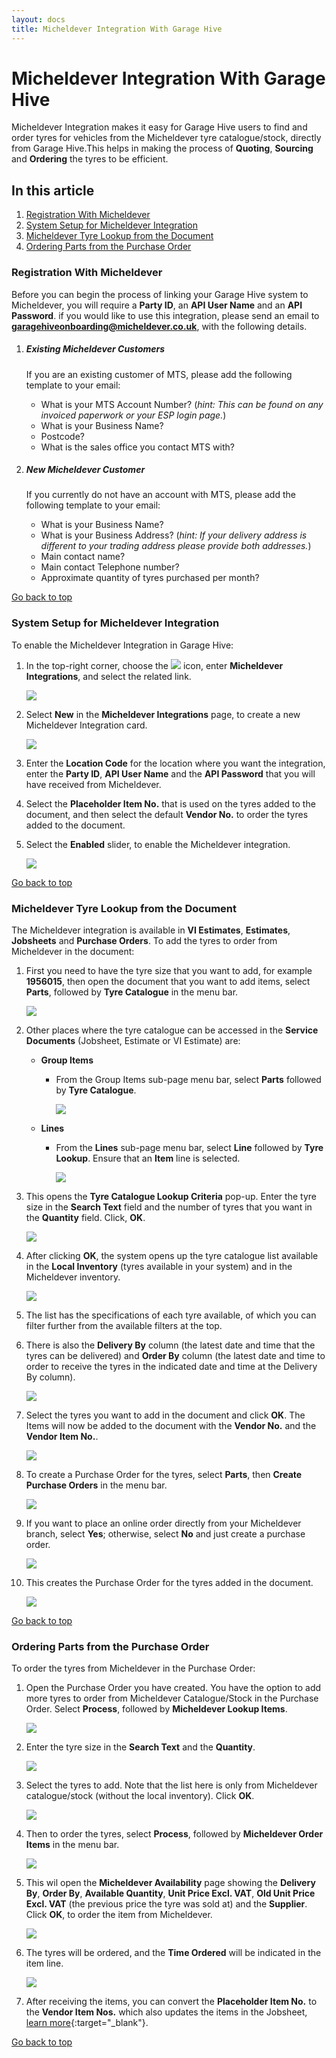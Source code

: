 ```yaml
---
layout: docs
title: Micheldever Integration With Garage Hive
---
```


<a name="top"></a>

# Micheldever Integration With Garage Hive
Micheldever Integration makes it easy for Garage Hive users to find and order tyres for vehicles from the Micheldever tyre catalogue/stock, directly from Garage Hive.This helps in making the process of **Quoting**, **Sourcing** and **Ordering** the tyres to be efficient.

## In this article
1. [Registration With Micheldever](#registration-with-micheldever)
2. [System Setup for Micheldever Integration](#system-setup-for-micheldever-integration)
3. [Micheldever Tyre Lookup from the Document](#micheldever-tyre-lookup-from-the-document)
4. [Ordering Parts from the Purchase Order](#ordering-parts-from-the-purchase-order)

### Registration With Micheldever
Before you can begin the process of linking your Garage Hive system to Micheldever, you will require a **Party ID**, an **API User Name** and an **API Password**. if you would like to use this integration, please send an email to [**garagehiveonboarding@micheldever.co.uk**](mailto:garagehiveonboarding@micheldever.co.uk), with the following details.

1. ##### Existing Micheldever Customers
   If you are an existing customer of MTS, please add the following template to your email:
   * What is your MTS Account Number? (*hint: This can be found on any invoiced paperwork or your ESP login page.*)
   * What is your Business Name?
   * Postcode?
   * What is the sales office you contact MTS with?

1. ##### New Micheldever Customer
   If you currently do not have an account with MTS, please add the following template to your email:
   * What is your Business Name?
   * What is your Business Address? (*hint: If your delivery address is different to your trading address please provide both addresses.*)
   * Main contact name?
   * Main contact Telephone number?
   * Approximate quantity of tyres purchased per month?

[Go back to top](#top)

### System Setup for Micheldever Integration
To enable the Micheldever Integration in Garage Hive:
1. In the top-right corner, choose the ![](media/search_icon.png) icon, enter **Micheldever Integrations**, and select the related link.

   ![](media/micheldever-setup1.png)

2. Select **New** in the **Micheldever Integrations** page, to create a new Micheldever Integration card.

   ![](media/micheldever-setup2.png)

3. Enter the **Location Code** for the location where you want the integration, enter the **Party ID**, **API User Name** and the **API Password** that you will have received from Micheldever.
4. Select the **Placeholder Item No.** that is used on the tyres added to the document, and then select the default **Vendor No.** to order the tyres added to the document.
5. Select the **Enabled** slider, to enable the Micheldever integration.

   ![](media/micheldever-setup3.png)

[Go back to top](#top)

### Micheldever Tyre Lookup from the Document
The Micheldever integration is available in **VI Estimates**, **Estimates**, **Jobsheets** and **Purchase Orders**. To add the tyres to order from Micheldever in the document:
1. First you need to have the tyre size that you want to add, for example **1956015**, then open the document that you want to add items, select **Parts**, followed by **Tyre Catalogue** in the menu bar.

   ![](media/micheldever-lookup1.png)

1. Other places where the tyre catalogue can be accessed in the **Service Documents** (Jobsheet, Estimate or VI Estimate) are:
   * **Group Items**
     - From the Group Items sub-page menu bar, select **Parts** followed by **Tyre Catalogue**.

       ![](media/garagehive-tyre-catalogue-group-action2.png)

   * **Lines**
     - From the **Lines** sub-page menu bar, select **Line** followed by **Tyre Lookup**. Ensure that an **Item** line is selected.

       ![](media/garagehive-tyre-catalogue-lines-action2.png)


1. This opens the **Tyre Catalogue Lookup Criteria** pop-up. Enter the tyre size in the **Search Text** field and the number of tyres that you want in the **Quantity** field. Click, **OK**.

   ![](media/micheldever-lookup2.png)

1. After clicking **OK**, the system opens up the tyre catalogue list available in the **Local Inventory** (tyres available in your system) and in the Micheldever inventory.

   ![](media/micheldever-lookup3.png)

1. The list has the specifications of each tyre available, of which you can filter further from the available filters at the top.
1. There is also the **Delivery By** column (the latest date and time that the tyres can be delivered) and **Order By** column (the latest date and time to order to receive the tyres in the indicated date and time at the Delivery By column).

   ![](media/micheldever-lookup4.png)

1. Select the tyres you want to add in the document and click **OK**. The Items will now be added to the document with the **Vendor No.** and the **Vendor Item No.**.

   ![](media/micheldever-lookup5.png)

1. To create a Purchase Order for the tyres, select **Parts**, then **Create Purchase Orders** in the menu bar.

   ![](media/micheldever-lookup6.png)

1. If you want to place an online order directly from your Micheldever branch, select **Yes**; otherwise, select **No** and just create a purchase order.

   ![](media/micheldever-lookup8.png)

1. This creates the Purchase Order for the tyres added in the document.

   ![](media/micheldever-lookup7.png)

[Go back to top](#top)

### Ordering Parts from the Purchase Order
To order the tyres from Micheldever in the Purchase Order:
1. Open the Purchase Order you have created. You have the option to add more tyres to order from Micheldever Catalogue/Stock in the Purchase Order. Select **Process**, followed by **Micheldever Lookup Items**.

   ![](media/micheldever-purchase-order4.png)

2. Enter the tyre size in the **Search Text** and the **Quantity**.

   ![](media/micheldever-purchase-order5.png)

3. Select the tyres to add. Note that the list here is only from Micheldever catalogue/stock (without the local inventory). Click **OK**.

   ![](media/micheldever-purchase-order6.png)

4. Then to order the tyres, select **Process**, followed by **Micheldever Order Items** in the menu bar.

   ![](media/micheldever-purchase-order1.png)

5. This wil open the **Micheldever Availability** page showing the **Delivery By**, **Order By**, **Available Quantity**, **Unit Price Excl. VAT**, **Old Unit Price Excl. VAT** (the previous price the tyre was sold at) and the **Supplier**. Click **OK**, to order the item from Micheldever.

   ![](media/micheldever-purchase-order2.png)

6. The tyres will be ordered, and the **Time Ordered** will be indicated in the item line.

   ![](media/micheldever-purchase-order3.png)

7. After receiving the items, you can convert the **Placeholder Item No.** to the **Vendor Item Nos.** which also updates the items in the Jobsheet, [learn more](garagehive-creating-a-placeholder-item.html#convert-a-placeholder-item-to-the-vendor-item-number){:target="_blank"}.

[Go back to top](#top)
